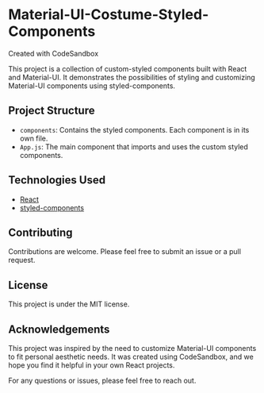 # Material-UI-Costume-Styled-Components

Created with CodeSandbox

This project is a collection of custom-styled components built with React and Material-UI. It demonstrates the possibilities of styling and customizing Material-UI components using styled-components.

## Project Structure

- `components`: Contains the styled components. Each component is in its own file.
- `App.js`: The main component that imports and uses the custom styled components.

## Technologies Used

- [React](https://reactjs.org/)
- [styled-components](https://styled-components.com/)

## Contributing

Contributions are welcome. Please feel free to submit an issue or a pull request.

## License

This project is under the MIT license.

## Acknowledgements

This project was inspired by the need to customize Material-UI components to fit personal aesthetic needs. It was created using CodeSandbox, and we hope you find it helpful in your own React projects.

For any questions or issues, please feel free to reach out.


